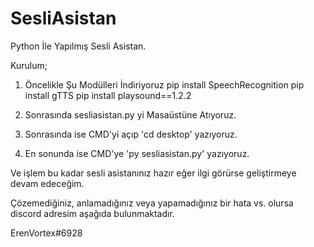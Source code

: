 # SesliAsistan
Python İle Yapılmış Sesli Asistan.

Kurulum;
1) Öncelikle Şu Modülleri İndiriyoruz
pip install SpeechRecognition
pip install gTTS
pip install playsound==1.2.2

2) Sonrasında sesliasistan.py yi Masaüstüne Atıyoruz.

3) Sonrasında ise CMD'yi açıp 'cd desktop' yazıyoruz.

4) En sonunda ise CMD'ye 'py sesliasistan.py' yazıyoruz.

Ve işlem bu kadar sesli asistanınız hazır eğer ilgi görürse geliştirmeye devam edeceğim.

Çözemediğiniz, anlamadığınız veya yapamadığınız bir hata vs. olursa discord adresim aşağıda bulunmaktadır.

ErenVortex#6928
